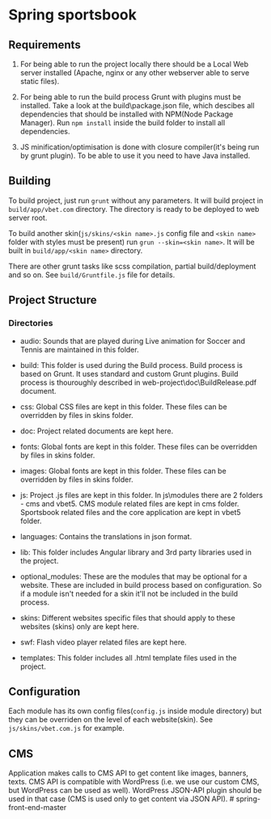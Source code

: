 # Spring sportsbook

## Requirements

1. For being able to run the project locally there should be a Local Web server installed  (Apache, nginx or any other webserver able to serve static files).

2. For being able to run the build process Grunt with plugins must be installed. Take a look at the build\package.json file,  which descibes all dependencies that should be installed with NPM(Node Package Manager). Run `npm install` inside the build folder to install all dependencies.

3. JS minification/optimisation is done with closure compiler(it's being run by grunt plugin). To be able to use it you need to have Java installed.

## Building

To build project, just run `grunt` without any parameters.
It will build project in `build/app/vbet.com` directory.
The directory is ready to be deployed to web server root.

To build another skin(`js/skins/<skin name>.js` config file and `<skin name>` folder with styles must be present) run `grun --skin=<skin name>`. It will be built in `build/app/<skin name>` directory.

There are other grunt tasks like scss compilation, partial build/deployment and so on. See `build/Gruntfile.js` file for details.

## Project Structure

### Directories

* audio: Sounds that are played during Live animation for Soccer and Tennis are maintained in this folder.

* build: This folder is used during the Build process. Build process is based on Grunt. It uses standard and custom Grunt plugins. Build process is thouroughly described in web-project\doc\BuildRelease.pdf document.

* css: Global CSS files are kept in this folder. These files can be overridden by files in skins folder.
* doc: Project related documents are kept here.
* fonts: Global fonts are kept in this folder. These files can be overridden by files in skins folder.
* images: Global fonts are kept in this folder. These files can be overridden by files in skins folder.
* js: Project .js files are kept in this folder. In js\modules there are 2 folders - cms and vbet5.
 CMS module related files are kept in cms folder. Sportsbook related files and the core application are kept in vbet5 folder.

* languages: Contains the translations in json format.

* lib: This folder includes Angular library and 3rd party libraries used in the project.

* optional_modules: These are the modules that may be optional for a website. These are included in build process based on configuration. So if a module isn't needed for a skin it'll not be included in the build process.

* skins: Different websites specific files that should apply to these websites (skins) only are kept here.

* swf: Flash video player related files are kept here.

* templates: This folder includes all .html template files used in the project.

## Configuration

  Each module has its own config files(`config.js` inside module directory) but they can be overriden on the level of each website(skin). See `js/skins/vbet.com.js` for example.

## CMS

Application makes calls to CMS API to get content like images, banners, texts. CMS API is compatible with WordPress (i.e. we use our custom CMS, but WordPress can be used as well). WordPress JSON-API plugin should be used in that case (CMS is used only to get content via JSON API).
#   s p r i n g - f r o n t - e n d - m a s t e r  
 